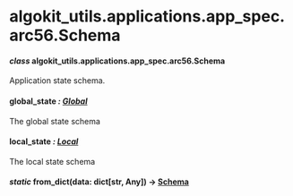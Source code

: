 # algokit_utils.applications.app_spec.arc56.Schema

#### *class* algokit_utils.applications.app_spec.arc56.Schema

Application state schema.

#### global_state *: [Global](Global.md#algokit_utils.applications.app_spec.arc56.Global)*

The global state schema

#### local_state *: [Local](Local.md#algokit_utils.applications.app_spec.arc56.Local)*

The local state schema

#### *static* from_dict(data: dict[str, Any]) → [Schema](#algokit_utils.applications.app_spec.arc56.Schema)
